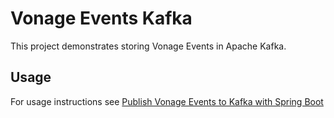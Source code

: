 # Vonage Events Kafka

This project demonstrates storing Vonage Events in Apache Kafka.

## Usage

For usage instructions see [Publish Vonage Events to Kafka with Spring Boot](https://dev.to/cr0wst/publish-vonage-events-to-kafka-with-spring-boot-ie3)
